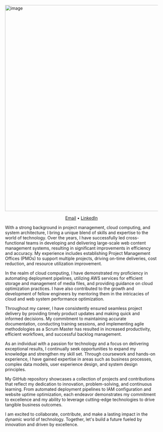 <img width="678" alt="image" src="https://github.com/Neerajraja10/Neeraj-Raja-overview/assets/114890256/56dd56ed-75ea-4239-8602-75afe2d5ec1e">

<p align="center">
  <a href="mailto:raja.n@northeastern.edu">Email</a> •
  <a href="https://www.linkedin.com/in/neeraj-raja-260a10104/">LinkedIn</a>
</p>


With a strong background in project management, cloud computing, and system architecture, I bring a unique blend of skills and expertise to the world of technology. Over the years, I have successfully led cross-functional teams in developing and delivering large-scale web content management systems, resulting in significant improvements in efficiency and accuracy. My experience includes establishing Project Management Offices (PMOs) to support multiple projects, driving on-time deliveries, cost reduction, and resource utilization improvement.

In the realm of cloud computing, I have demonstrated my proficiency in automating deployment pipelines, utilizing AWS services for efficient storage and management of media files, and providing guidance on cloud optimization practices. I have also contributed to the growth and development of fellow engineers by mentoring them in the intricacies of cloud and web system performance optimization.

Throughout my career, I have consistently ensured seamless project delivery by providing timely product updates and making quick and informed decisions. My commitment to maintaining accurate documentation, conducting training sessions, and implementing agile methodologies as a Scrum Master has resulted in increased productivity, efficient workflows, and successful backlog management.

As an individual with a passion for technology and a focus on delivering exceptional results, I continually seek opportunities to expand my knowledge and strengthen my skill set. Through coursework and hands-on experience, I have gained expertise in areas such as business processes, complex data models, user experience design, and system design principles.

My GitHub repository showcases a collection of projects and contributions that reflect my dedication to innovation, problem-solving, and continuous learning. From automated deployment pipelines to IAM configuration and website uptime optimization, each endeavor demonstrates my commitment to excellence and my ability to leverage cutting-edge technologies to drive tangible business outcomes.

I am excited to collaborate, contribute, and make a lasting impact in the dynamic world of technology. Together, let's build a future fueled by innovation and driven by excellence.
